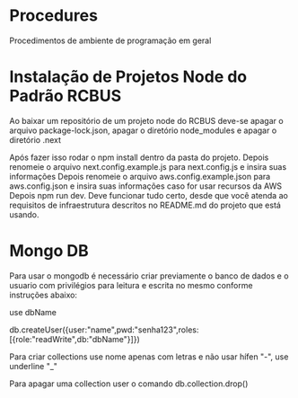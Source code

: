 # Procedures
Procedimentos de ambiente de programação em geral

# Instalação de Projetos Node do Padrão RCBUS
Ao baixar um repositório de um projeto node do RCBUS deve-se apagar o arquivo package-lock.json, apagar o diretório node_modules e apagar o diretório .next

Após fazer isso rodar o npm install dentro da pasta do projeto.
Depois renomeie o arquivo next.config.example.js para next.config.js e insira suas informações
Depois renomeie o arquivo aws.config.example.json para aws.config.json e insira suas informações caso for usar recursos da AWS
Depois npm run dev. Deve funcionar tudo certo, desde que você atenda ao requisitos de infraestrutura descritos no README.md do projeto que está usando.

# Mongo DB
Para usar o mongodb é necessário criar previamente o banco de dados e o usuario
com privilégios para leitura e escrita no mesmo conforme instruções abaixo:

use dbName

db.createUser({user:"name",pwd:"senha123",roles:[{role:"readWrite",db:"dbName"}]})


Para criar collections use nome apenas com letras e não usar hífen "-", use underline "_"

Para apagar uma collection user o comando db.collection.drop()
